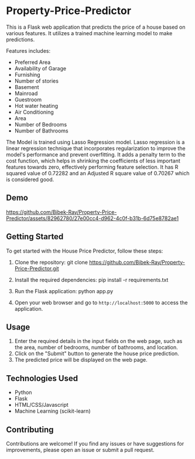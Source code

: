 # Property-Price-Predictor

This is a Flask web application that predicts the price of a house based on various features. It utilizes a trained machine learning model to make predictions.

Features includes:

- Preferred Area
- Availability of Garage
- Furnishing
- Number of stories
- Basement
- Mainroad
- Guestroom
- Hot water heating
- Air Conditioning
- Area
- Number of Bedrooms
- Number of Bathrooms

The Model is trained using Lasso Regression model. Lasso regression is a linear regression technique that incorporates regularization to improve the model's performance and prevent overfitting. It adds a penalty term to the cost function, which helps in shrinking the coefficients of less important features towards zero, effectively performing feature selection. It has R squared value of 0.72282 and an Adjusted R square value of 0.70267 which is considered good.

## Demo

https://github.com/Bibek-Ray/Property-Price-Predictor/assets/82962780/27e00cc4-d962-4c0f-b31b-6d75e8782ae1

## Getting Started

To get started with the House Price Predictor, follow these steps:

1. Clone the repository:
   git clone https://github.com/Bibek-Ray/Property-Price-Predictor.git

2. Install the required dependencies:
   pip install -r requirements.txt

3. Run the Flask application:
   python app.py

4. Open your web browser and go to `http://localhost:5000` to access the application.

## Usage

1. Enter the required details in the input fields on the web page, such as the area, number of bedrooms, number of bathrooms, and location.
2. Click on the "Submit" button to generate the house price prediction.
3. The predicted price will be displayed on the web page.

## Technologies Used

- Python
- Flask
- HTML/CSS/Javascript
- Machine Learning (scikit-learn)

## Contributing

Contributions are welcome! If you find any issues or have suggestions for improvements, please open an issue or submit a pull request.


   




